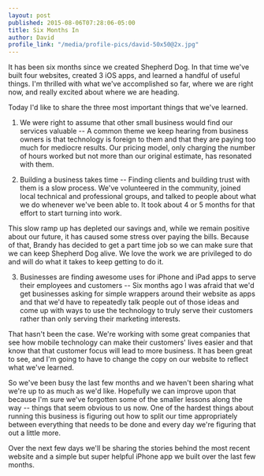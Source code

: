 ```yaml
---
layout: post
published: 2015-08-06T07:28:06-05:00
title: Six Months In
author: David
profile_link: "/media/profile-pics/david-50x50@2x.jpg"
---
```

It has been six months since we created Shepherd Dog. In that time we've built four websites, created 3 iOS apps, and learned a handful of useful things. I'm thrilled with what we've accomplished so far, where we are right now, and really excited about where we are heading.

Today I'd like to share the three most important things that we've learned.

1) We were right to assume that other small business would find our services valuable -- A common theme we keep hearing from business owners is that technology is foreign to them and that they are paying too much for mediocre results. Our pricing model, only charging the number of hours worked but not more than our original estimate, has resonated with them.

2) Building a business takes time -- Finding clients and building trust with them is a slow process. We've volunteered in the community, joined local technical and professional groups, and talked to people about what we do whenever we've been able to. It took about 4 or 5 months for that effort to start turning into work.

This slow ramp up has depleted our savings and, while we remain positive about our future, it has caused some stress over paying the bills. Because of that, Brandy has decided to get a part time job so we can make sure that we can keep Shepherd Dog alive. We love the work we are privileged to do and will do what it takes to keep getting to do it.

3) Businesses are finding awesome uses for iPhone and iPad apps to serve their employees and customers -- Six months ago I was afraid that we'd get businesses asking for simple wrappers around their website as apps and that we'd have to repeatedly talk people out of those ideas and come up with ways to use the technology to truly serve their customers rather than only serving their marketing interests.

That hasn't been the case. We're working with some great companies that see how mobile technology can make their customers' lives easier and that know that that customer focus will lead to more business. It has been great to see, and I'm going to have to change the copy on our website to reflect what we've learned.

So we've been busy the last few months and we haven't been sharing what we're up to as much as we'd like. Hopefully we can improve upon that because I'm sure we've forgotten some of the smaller lessons along the way -- things that seem obvious to us now. One of the hardest things about running this business is figuring out how to split our time appropriately between everything that needs to be done and every day we're figuring that out a little more.

Over the next few days we'll be sharing the stories behind the most recent website and a simple but super helpful iPhone app we built over the last few months.